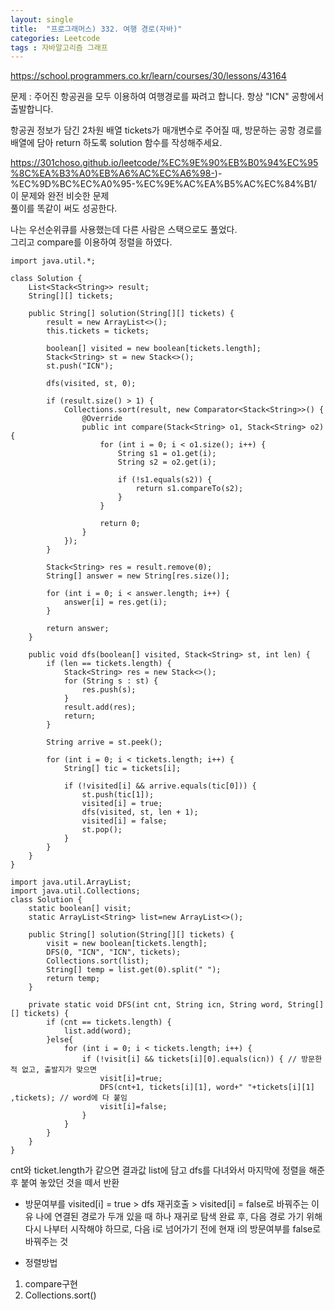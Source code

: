 ```yaml
---
layout: single
title:  "프로그래머스) 332. 여행 경로(자바)"
categories: Leetcode
tags : 자바알고리즘 그래프
---
```


https://school.programmers.co.kr/learn/courses/30/lessons/43164

문제 : 주어진 항공권을 모두 이용하여 여행경로를 짜려고 합니다. 항상 "ICN" 공항에서 출발합니다.  

항공권 정보가 담긴 2차원 배열 tickets가 매개변수로 주어질 때, 방문하는 공항 경로를 배열에 담아 return 하도록 solution 함수를 작성해주세요.  

https://301choso.github.io/leetcode/%EC%9E%90%EB%B0%94%EC%95%8C%EA%B3%A0%EB%A6%AC%EC%A6%98-)-%EC%9D%BC%EC%A0%95-%EC%9E%AC%EA%B5%AC%EC%84%B1/  
이 문제와 완전 비슷한 문제  
풀이를 똑같이 써도 성공한다.  

나는 우선순위큐를 사용했는데 다른 사람은 스택으로도 풀었다.  
그리고 compare를 이용하여 정렬을 하였다.  
```
import java.util.*;

class Solution {
    List<Stack<String>> result;
    String[][] tickets;

    public String[] solution(String[][] tickets) {
        result = new ArrayList<>();
        this.tickets = tickets;

        boolean[] visited = new boolean[tickets.length];
        Stack<String> st = new Stack<>();
        st.push("ICN");

        dfs(visited, st, 0);

        if (result.size() > 1) {
            Collections.sort(result, new Comparator<Stack<String>>() {
                @Override
                public int compare(Stack<String> o1, Stack<String> o2) {
                    for (int i = 0; i < o1.size(); i++) {
                        String s1 = o1.get(i);
                        String s2 = o2.get(i);

                        if (!s1.equals(s2)) {
                            return s1.compareTo(s2);
                        }
                    }

                    return 0;
                }
            });
        }

        Stack<String> res = result.remove(0);
        String[] answer = new String[res.size()];

        for (int i = 0; i < answer.length; i++) {
            answer[i] = res.get(i);
        }

        return answer;
    }

    public void dfs(boolean[] visited, Stack<String> st, int len) {
        if (len == tickets.length) {
            Stack<String> res = new Stack<>();
            for (String s : st) {
                res.push(s);
            }
            result.add(res);
            return;
        }

        String arrive = st.peek();

        for (int i = 0; i < tickets.length; i++) {
            String[] tic = tickets[i];

            if (!visited[i] && arrive.equals(tic[0])) {
                st.push(tic[1]);
                visited[i] = true;
                dfs(visited, st, len + 1);
                visited[i] = false;
                st.pop();
            }
        }
    }
}

```

```
import java.util.ArrayList;
import java.util.Collections;
class Solution {
    static boolean[] visit;
    static ArrayList<String> list=new ArrayList<>();

    public String[] solution(String[][] tickets) {
        visit = new boolean[tickets.length];
        DFS(0, "ICN", "ICN", tickets);
        Collections.sort(list);
        String[] temp = list.get(0).split(" ");
        return temp;
    }

    private static void DFS(int cnt, String icn, String word, String[][] tickets) {
        if (cnt == tickets.length) {
            list.add(word);
        }else{
            for (int i = 0; i < tickets.length; i++) {
                if (!visit[i] && tickets[i][0].equals(icn)) { // 방문한적 없고, 출발지가 맞으면
                    visit[i]=true;
                    DFS(cnt+1, tickets[i][1], word+" "+tickets[i][1] ,tickets); // word에 다 붙임
                    visit[i]=false;
                }
            }
        }
    }
}
```
cnt와 ticket.length가 같으면 결과값 list에 담고
dfs를 다녀와서 마지막에 정렬을 해준 후 붙여 놓았던 것을 떼서 반환

- 방문여부를 visited[i] = true > dfs 재귀호출 > visited[i] = false로 바꿔주는 이유
나에 연결된 경로가 두개 있을 때 하나 재귀로 탐색 완료 후, 
다음 경로 가기 위해 다시 나부터 시작해야 하므로, 
다음 i로 넘어가기 전에 현재 i의 방문여부를 false로 바꿔주는 것

- 정렬방법  
 1. compare구현  
 2. Collections.sort()